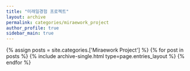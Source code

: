 ```yaml
---
title: "미래일경험 프로젝트"
layout: archive
permalink: categories/miraework_project
author_profile: true
sidebar_main: true
---
```



{% assign posts = site.categories.['Miraework Project'] %}
{% for post in posts %} {% include archive-single.html type=page.entries_layout %} {% endfor %}



